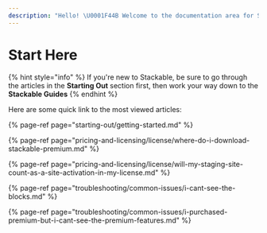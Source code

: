 ```yaml
---
description: "Hello! \U0001F44B Welcome to the documentation area for Stackable."
---
```


# Start Here

{% hint style="info" %}
If you're new to Stackable, be sure to go through the articles in the **Starting Out** section first, then work your way down to the **Stackable Guides**
{% endhint %}

Here are some quick link to the most viewed articles:

{% page-ref page="starting-out/getting-started.md" %}

{% page-ref page="pricing-and-licensing/license/where-do-i-download-stackable-premium.md" %}

{% page-ref page="pricing-and-licensing/license/will-my-staging-site-count-as-a-site-activation-in-my-license.md" %}

{% page-ref page="troubleshooting/common-issues/i-cant-see-the-blocks.md" %}

{% page-ref page="troubleshooting/common-issues/i-purchased-premium-but-i-cant-see-the-premium-features.md" %}



